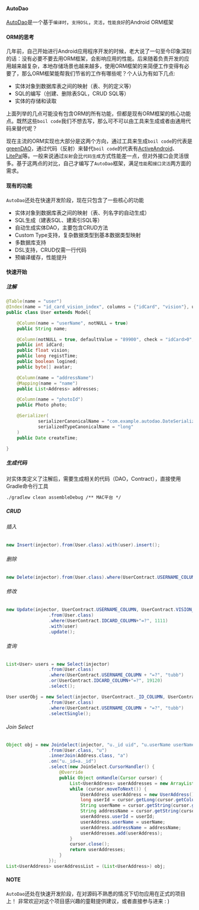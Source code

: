 #### AutoDao
[AutoDao][4]是一个基于`编译时`，`支持DSL`，`灵活`，`性能良好`的Android ORM框架

#### ORM的思考
几年前，自己开始进行Android应用程序开发的时候，老大说了一句至今印象深刻的话：没有必要不要去用ORM框架，会影响应用的性能。后来随着负责开发的应用越来越复杂，本地存储场景也越来越多，使用ORM框架的来简便工作变得有必要了，那么ORM框架能帮我们节省的工作有哪些呢？个人认为有如下几点:

* 实体对象到数据库表之间的映射（表、列的定义等）
* SQL的编写（创建、删除表SQL，CRUD SQL等）
* 实体的存储和读取

上面列举的几点可能没有包含ORM的所有功能，但都是现有ORM框架的核心功能点。既然这些`boil code`我们不想去写，那么可不可以由工具来生成或者由通用代码来替代呢？

现在主流的ORM实现也大部分是这两个方向，通过工具来生成`boil code`的代表是[greenDAO][1]，通过代码（反射）来替代`boil code`的代表有[ActiveAndroid][2]、[LitePal][3]等。一般来说通过`反射`会比`代码生成`方式性能差一点，但对外接口会灵活很多。基于这两点的对比，自己才编写了`AutoDao`框架，满足`性能`和`接口灵活`两方面的需求。

#### 现有的功能
`AutoDao`还处在快速开发阶段，现在只包含了一些核心的功能

* 实体对象到数据库表之间的映射（表、列名字的自动生成）
* SQL生成（建表SQL、建索引SQL等）
* 自动生成实体DAO，主要包含CRUD方法
* Custom Type支持，复杂数据类型到基本数据类型映射
* 多数据库支持
* DSL支持，CRUD仅需一行代码
* 预编译缓存，性能提升

#### 快速开始

##### 注解
```java
@Table(name = "user")
@Index(name = "id_card_vision_index", columns = {"idCard", "vision"}, unique = true)
public class User extends Model{

    @Column(name = "userName", notNULL = true)
    public String name;

    @Column(notNULL = true, defaultValue = "89900", check = "idCard>0", unique = false)
    public int idCard;
    public float vision;
    public long registTime;
    public boolean logined;
    public byte[] avatar;

    @Column(name = "addressName")
    @Mapping(name = "name")
    public List<Address> addresses;

    @Column(name = "photoId")
    public Photo photo;

    @Serializer(
            serializerCanonicalName = "com.example.autodao.DateSerializer",
            serializedTypeCanonicalName = "long"
    )
    public Date createTime;

}
```

##### 生成代码
对实体类定义了注解后，需要生成相关的代码（DAO，Contract），直接使用Gradle命令行工具
```xml
./gradlew clean assembleDebug /** MAC平台 */
```
##### CRUD
###### 插入
```java
new Insert(injector).from(User.class).with(user).insert();
```

###### 删除
```java
new Delete(injector).from(User.class).where(UserContract.USERNAME_COLUMN+"=?", "xx").delete();
```

###### 修改
```java
new Update(injector, UserContract.USERNAME_COLUMN, UserContract.VISION_COLUMN, UserContract.IDCARD_COLUMN, UserContract.CREATETIME_COLUMN)
                .from(User.class)
                .where(UserContract.IDCARD_COLUMN+"=?", 1111)
                .with(user)
                .update();
```

###### 查询
```java
List<User> users = new Select(injector)
                .from(User.class)
                .where(UserContract.USERNAME_COLUMN + "=?", "tubb")
                .or(UserContract.IDCARD_COLUMN+"=?", 19120)
                .select();

User userObj = new Select(injector, UserContract._ID_COLUMN, UserContract.USERNAME_COLUMN, UserContract.IDCARD_COLUMN)
                .from(User.class)
                .where(UserContract.USERNAME_COLUMN + "=?", "tubb")
                .selectSingle();
```

###### Join Select
```java
Object obj = new JoinSelect(injector, "u._id uid", "u.userName userName", "a.name addressName")
                .from(User.class, "u")
                .innerJoin(Address.class, "a")
                .on("u._id=a._id")
                .select(new JoinSelect.CursorHandler() {
                    @Override
                    public Object onHandle(Cursor cursor) {
                        List<UserAddress> userAddresses = new ArrayList<>(cursor.getCount());
                        while (cursor.moveToNext()) {
                            UserAddress userAddress = new UserAddress();
                            long userId = cursor.getLong(cursor.getColumnIndex("uid"));
                            String userName = cursor.getString(cursor.getColumnIndex("userName"));
                            String addressName = cursor.getString(cursor.getColumnIndex("addressName"));
                            userAddress.userId = userId;
                            userAddress.userName = userName;
                            userAddress.addressName = addressName;
                            userAddresses.add(userAddress);
                        }
                        cursor.close();
                        return userAddresses;
                    }
                });
List<UserAddress> userAddressList = (List<UserAddress>) obj;
```

#### NOTE
`AutoDao`还处在快速开发阶段，在对源码不熟悉的情况下切勿应用在正式的项目上！
非常欢迎对这个项目感兴趣的童鞋提供建议，或者直接参与进来 : )

[1]:https://github.com/greenrobot/greenDAO
[2]:https://github.com/pardom/ActiveAndroid
[3]:https://github.com/LitePalFramework/LitePal
[4]:https://github.com/AutoDao/AutoDao